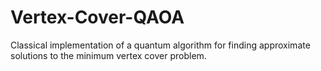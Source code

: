 # Vertex-Cover-QAOA
Classical implementation of a quantum algorithm for finding approximate solutions to the minimum vertex cover problem.
